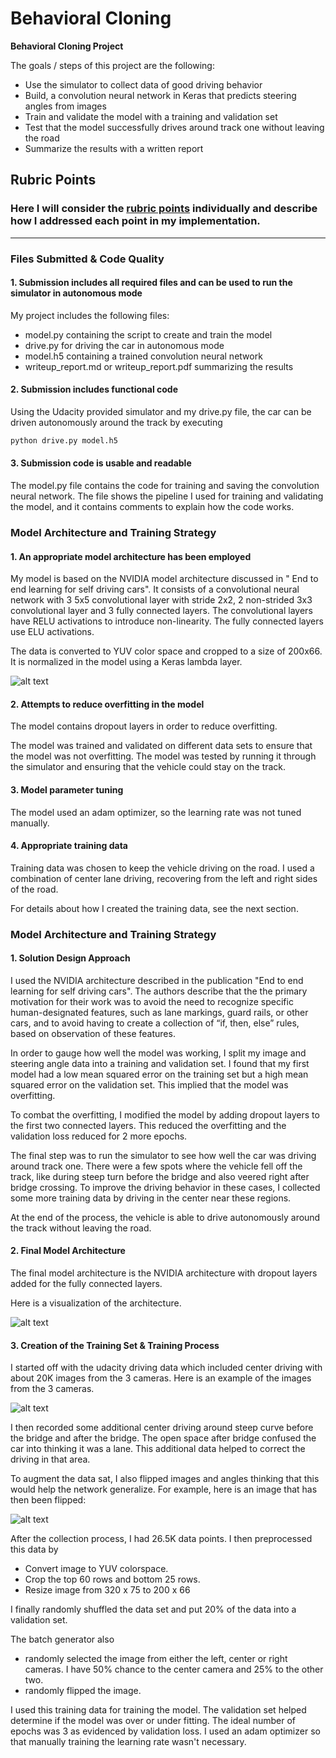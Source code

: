 # **Behavioral Cloning**

**Behavioral Cloning Project**

The goals / steps of this project are the following:
* Use the simulator to collect data of good driving behavior
* Build, a convolution neural network in Keras that predicts steering angles from images
* Train and validate the model with a training and validation set
* Test that the model successfully drives around track one without leaving the road
* Summarize the results with a written report


[//]: # (Image References)

[image1]: ./examples/model.png "Model Visualization"
[image2]: ./examples/data1.png "data1"
[image3]: ./examples/flipped.png "Flipped Image"
[image4]: ./examples/nvidia.png "CNN"

## Rubric Points
### Here I will consider the [rubric points](https://review.udacity.com/#!/rubrics/432/view) individually and describe how I addressed each point in my implementation.  

---
### Files Submitted & Code Quality

#### 1. Submission includes all required files and can be used to run the simulator in autonomous mode

My project includes the following files:
* model.py containing the script to create and train the model
* drive.py for driving the car in autonomous mode
* model.h5 containing a trained convolution neural network
* writeup_report.md or writeup_report.pdf summarizing the results

#### 2. Submission includes functional code
Using the Udacity provided simulator and my drive.py file, the car can be driven autonomously around the track by executing
```sh
python drive.py model.h5
```

#### 3. Submission code is usable and readable

The model.py file contains the code for training and saving the convolution neural network. The file shows the pipeline I used for training and validating the model, and it contains comments to explain how the code works.

### Model Architecture and Training Strategy

#### 1. An appropriate model architecture has been employed

My model is based on the NVIDIA model architecture discussed in " End to end learning for self driving cars". It consists of a convolutional neural network with 3 5x5 convolutional layer with stride 2x2, 2 non-strided 3x3 convolutional layer and 3 fully connected layers. The convolutional layers have RELU activations to introduce non-linearity. The fully connected layers use ELU activations.

The data is converted to YUV color space and cropped to a size of 200x66. It is normalized in the model using a Keras lambda layer.

![alt text][image4]

#### 2. Attempts to reduce overfitting in the model

The model contains dropout layers in order to reduce overfitting.

The model was trained and validated on different data sets to ensure that the model was not overfitting. The model was tested by running it through the simulator and ensuring that the vehicle could stay on the track.

#### 3. Model parameter tuning

The model used an adam optimizer, so the learning rate was not tuned manually.

#### 4. Appropriate training data

Training data was chosen to keep the vehicle driving on the road. I used a combination of center lane driving, recovering from the left and right sides of the road.

For details about how I created the training data, see the next section.

### Model Architecture and Training Strategy

#### 1. Solution Design Approach

I used the NVIDIA architecture described in the publication "End to end learning for self driving cars". The authors describe that the the primary motivation for their work was to avoid the need to recognize specific human-designated features, such as lane markings, guard rails, or other cars,
and to avoid having to create a collection of “if, then, else” rules, based on observation of these features.

In order to gauge how well the model was working, I split my image and steering angle data into a training and validation set. I found that my first model had a low mean squared error on the training set but a high mean squared error on the validation set. This implied that the model was overfitting.

To combat the overfitting, I modified the model by adding dropout layers to the first two connected layers. This reduced the overfitting and the validation loss reduced for 2 more epochs.

The final step was to run the simulator to see how well the car was driving around track one. There were a few spots where the vehicle fell off the track, like during steep turn before the bridge and also veered right after bridge crossing. To improve the driving behavior in these cases, I collected some more training data by driving in the center near these regions.

At the end of the process, the vehicle is able to drive autonomously around the track without leaving the road.

#### 2. Final Model Architecture

The final model architecture is the NVIDIA architecture with dropout layers added for the fully connected layers.

Here is a visualization of the architecture.

![alt text][image1]

#### 3. Creation of the Training Set & Training Process

I started off with the udacity driving data which included center driving with about 20K images from the 3 cameras. Here is an example of the images from the 3 cameras.

![alt text][image2]

I then recorded some additional center driving around steep curve before the bridge and after the bridge. The open space after bridge confused the car into thinking it was a lane. This additional data helped to correct the driving in that area.

To augment the data sat, I also flipped images and angles thinking that this would help the network generalize. For example, here is an image that has then been flipped:

![alt text][image3]

After the collection process, I had 26.5K data points. I then preprocessed this data by
* Convert image to YUV colorspace.
* Crop the top 60 rows and bottom 25 rows.
* Resize image from 320 x 75 to 200 x 66

I finally randomly shuffled the data set and put 20% of the data into a validation set.

The batch generator also
* randomly selected the image from either the left, center or right cameras. I have 50% chance to the center camera and 25% to the other two.
* randomly flipped the image.

I used this training data for training the model. The validation set helped determine if the model was over or under fitting. The ideal number of epochs was 3 as evidenced by validation loss. I used an adam optimizer so that manually training the learning rate wasn't necessary.
